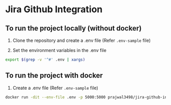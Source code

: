 # Jira Github Integration

## To run the project locally (without docker)

1. Clone the repository and create a .env file (Refer `.env-sample` file)

2. Set the environment variables in the .env file

```bash
export $(grep -v '^#' .env | xargs)
```

## To run the project with docker

1. Create a .env file (Refer `.env-sample` file)

```bash
docker run -dit --env-file .env -p 5000:5000 prajwal3498/jira-github-integration:latest
```